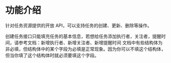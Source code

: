 # 功能介绍
针对任务资源提供的开放 API，可以支持任务的创建、更新、删除等操作。

<md-alert type="tip">
创建任务接口只能填充任务的基本信息，若想给任务添加执行者，关注者，提醒时间，请参考文档：新增执行者、新增关注者、新增提醒时间
</md-alert>


<md-alert type="tip">
文档中有些结构体为非必填，但结构体中的某个字段为必填是正常现象。因为你可以不填这个结构体，但当你填了这个结构体时就必须要填这个字段。
</md-alert>


